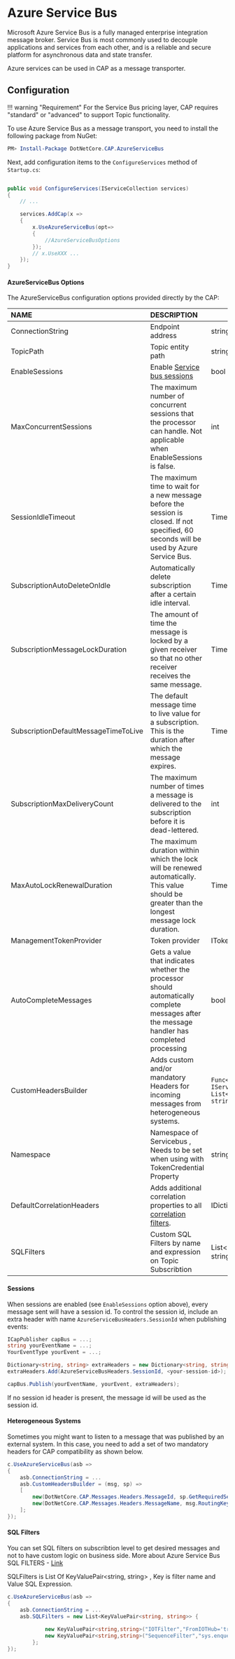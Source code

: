 # Azure Service Bus

Microsoft Azure Service Bus is a fully managed enterprise integration message broker. Service Bus is most commonly used to decouple applications and services from each other, and is a reliable and secure platform for asynchronous data and state transfer.

Azure services can be used in CAP as a message transporter.

## Configuration

!!! warning "Requirement"
For the Service Bus pricing layer, CAP requires "standard" or "advanced" to support Topic functionality.

To use Azure Service Bus as a message transport, you need to install the following package from NuGet:

```powershell
PM> Install-Package DotNetCore.CAP.AzureServiceBus
```

Next, add configuration items to the `ConfigureServices` method of `Startup.cs`:

```csharp

public void ConfigureServices(IServiceCollection services)
{
    // ...

    services.AddCap(x =>
    {
        x.UseAzureServiceBus(opt=>
        {
            //AzureServiceBusOptions
        });
        // x.UseXXX ...
    });
}

```

#### AzureServiceBus Options

The AzureServiceBus configuration options provided directly by the CAP:

| NAME                                 | DESCRIPTION                                                                                                                                                           | TYPE                                                 | DEFAULT                          |
|:-------------------------------------|:----------------------------------------------------------------------------------------------------------------------------------------------------------------------|------------------------------------------------------|:---------------------------------|
| ConnectionString                     | Endpoint address                                                                                                                                                      | string                                               |                                  |
| TopicPath                            | Topic entity path                                                                                                                                                     | string                                               | cap                              |
| EnableSessions                       | Enable [Service bus sessions](https://docs.microsoft.com/en-us/azure/service-bus-messaging/message-sessions)                                                          | bool                                                 | false                            |
| MaxConcurrentSessions                | The maximum number of concurrent sessions that the processor can handle. Not applicable when EnableSessions is false.                                                 | int                                                  | 8                                |
| SessionIdleTimeout                   | The maximum time to wait for a new message before the session is closed. If not specified, 60 seconds will be used by Azure Service Bus.                              | TimeSpan                                             | null                             |
| SubscriptionAutoDeleteOnIdle         | Automatically delete subscription after a certain idle interval.                                                                                                      | TimeSpan                                             | TimeSpan.MaxValue                |
| SubscriptionMessageLockDuration      | The amount of time the message is locked by a given receiver so that no other receiver receives the same message.                                                     | TimeSpan                                             | 60 seconds                       |
| SubscriptionDefaultMessageTimeToLive | The default message time to live value for a subscription. This is the duration after which the message expires.                                                      | TimeSpan                                             | TimeSpan.MaxValue                |
| SubscriptionMaxDeliveryCount         | The maximum number of times a message is delivered to the subscription before it is dead-lettered.                                                                    | int                                                  | 10                               |
| MaxAutoLockRenewalDuration           | The maximum duration within which the lock will be renewed automatically. This value should be greater than the longest message lock duration.                        | TimeSpan                                             | 5 minutes                        |
| ManagementTokenProvider              | Token provider                                                                                                                                                        | ITokenProvider                                       | null                             |
| AutoCompleteMessages                 | Gets a value that indicates whether the processor should automatically complete messages after the message handler has completed processing                           | bool                                                 | true                             |
| CustomHeadersBuilder                        | Adds custom and/or mandatory Headers for incoming messages from heterogeneous systems.                                                                                | `Func<Message, IServiceProvider, List<KeyValuePair<string, string>>>?` | null                             |
| Namespace                            | Namespace of Servicebus , Needs to be set when using with TokenCredential Property                                                                                    | string                                               | null                             |
| DefaultCorrelationHeaders            | Adds additional correlation properties to all [correlation filters](https://learn.microsoft.com/en-us/azure/service-bus-messaging/topic-filters#correlation-filters). | IDictionary<string, string>                          | Dictionary<string, string>.Empty |
| SQLFilters                           | Custom SQL Filters by name and expression on Topic Subscribtion                                                                                                       | List<KeyValuePair<string, string>>                   | null                             |

#### Sessions

When sessions are enabled (see `EnableSessions` option above), every message sent will have a session id. To control the session id, include
an extra header with name `AzureServiceBusHeaders.SessionId` when publishing events:

```C#
ICapPublisher capBus = ...;
string yourEventName = ...;
YourEventType yourEvent = ...;

Dictionary<string, string> extraHeaders = new Dictionary<string, string>();
extraHeaders.Add(AzureServiceBusHeaders.SessionId, <your-session-id>);

capBus.Publish(yourEventName, yourEvent, extraHeaders);
```

If no session id header is present, the message id will be used as the session id.

#### Heterogeneous Systems

Sometimes you might want to listen to a message that was published by an external system. In this case, you need to add a set of two mandatory headers for CAP compatibility as shown below.

```C#
c.UseAzureServiceBus(asb =>
{
    asb.ConnectionString = ...
    asb.CustomHeadersBuilder = (msg, sp) =>
    [
        new(DotNetCore.CAP.Messages.Headers.MessageId, sp.GetRequiredService<ISnowflakeId>().NextId().ToString()),
        new(DotNetCore.CAP.Messages.Headers.MessageName, msg.RoutingKey)
    ];
});
```

#### SQL Filters

You can set SQL filters on subscribtion level to get desired messages and not to have custom logic on business side.
More about Azure Service Bus SQL FILTERS - [Link](https://learn.microsoft.com/en-us/azure/service-bus-messaging/service-bus-messaging-sql-filter)

SQLFilters is List Of KeyValuePair<string, string> , Key is filter name and Value SQL Expression.
```C#
c.UseAzureServiceBus(asb =>
{
    asb.ConnectionString = ...
    asb.SQLFilters = new List<KeyValuePair<string, string>> {
            
            new KeyValuePair<string,string>("IOTFilter","FromIOTHub='true'"),//The message will be handled if ApplicationProperties contains IOTFilter and value is true
            new KeyValuePair<string,string>("SequenceFilter","sys.enqueuedSequenceNumber >= 300")
        };
});
```
